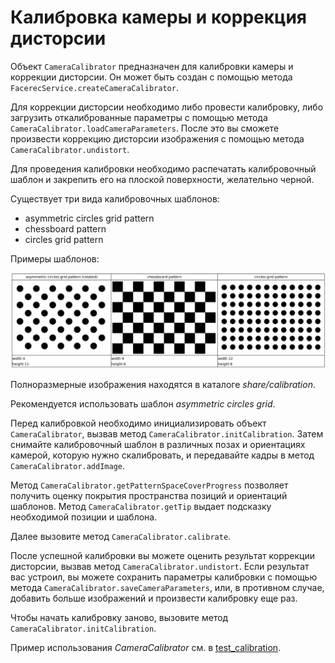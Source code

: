# Калибровка камеры и коррекция дисторсии

Объект `CameraCalibrator` предназначен для калибровки камеры и коррекции дисторсии. Он может быть создан с помощью метода `FacerecService.createCameraCalibrator`.

Для коррекции дисторсии необходимо либо провести калибровку, либо загрузить откалиброванные параметры с помощью метода `CameraCalibrator.loadCameraParameters`. После это вы сможете произвести коррекцию дисторсии изображения с помощью метода `CameraCalibrator.undistort`.

Для проведения калибровки необходимо распечатать калибровочный шаблон и закрепить его на плоской поверхности, желательно черной.

Существует три вида калибровочных шаблонов:

* asymmetric circles grid pattern
* chessboard pattern
* circles grid pattern

Примеры шаблонов:

<p align="center">
<img width="900" src="../img/calibration_patterns.png"><br>
</p>

Полноразмерные изображения находятся в каталоге *share/calibration*.

Рекомендуется использовать шаблон *asymmetric circles grid*.

Перед калибровкой необходимо инициализировать объект `CameraCalibrator`, вызвав метод `CameraCalibrator.initCalibration`. Затем снимайте калибровочный шаблон в различных позах и ориентациях камерой, которую нужно скалибровать, и передавайте кадры в метод `CameraCalibrator.addImage`.

Метод `CameraCalibrator.getPatternSpaceCoverProgress` позволяет получить оценку покрытия пространства позиций и ориентаций шаблонов. Метод `CameraCalibrator.getTip` выдает подсказку необходимой позиции и шаблона.

Далее вызовите метод `CameraCalibrator.calibrate`.

После успешной калибровки вы можете оценить результат коррекции дисторсии, вызвав метод `CameraCalibrator.undistort`. Если результат вас устроил, вы можете сохранить параметры калибровки с помощью метода `CameraCalibrator.saveCameraParameters`, или, в противном случае, добавить больше изображений и произвести калибровку еще раз.

Чтобы начать калибровку заново, вызовите метод `CameraCalibrator.initCalibration`.

Пример использования *CameraCalibrator* см. в [test_calibration](../samples/cpp/test_calibration.md).
